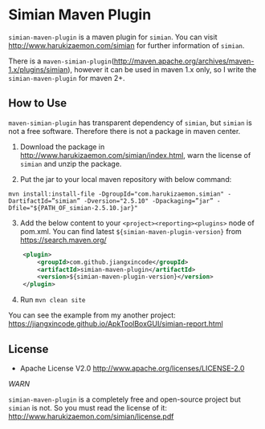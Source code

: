 # Simian Maven Plugin

`simian-maven-plugin` is a maven plugin for `simian`. You can visit <http://www.harukizaemon.com/simian> for further information of `simian`.

There is a `maven-simian-plugin`(http://maven.apache.org/archives/maven-1.x/plugins/simian), however it can be used in maven 1.x only, so I write the `simian-maven-plugin` for maven 2+.

## How to Use

`maven-simian-plugin` has transparent dependency of `simian`, but `simian` is not a free software. Therefore there is not a package in maven center. 

1. Download the package in <http://www.harukizaemon.com/simian/index.html>, warn the license of `simian` and unzip the package.

2. Put the jar to your local maven repository with below command:

```
mvn install:install-file -DgroupId="com.harukizaemon.simian" -DartifactId=”simian” -Dversion="2.5.10" -Dpackaging=”jar” -Dfile="${PATH_OF_simian-2.5.10.jar}"
```

3. Add the below content to your `<project><reporting><plugins>` node of pom.xml. You can find latest `${simian-maven-plugin-version}` from <https://search.maven.org/>

```xml
    <plugin>
        <groupId>com.github.jiangxincode</groupId>
        <artifactId>simian-maven-plugin</artifactId>
        <version>${simian-maven-plugin-version}</version>
    </plugin>
```

4. Run `mvn clean site`

You can see the example from my another project:
<https://jiangxincode.github.io/ApkToolBoxGUI/simian-report.html>

## License

* Apache License V2.0 http://www.apache.org/licenses/LICENSE-2.0

*WARN*

`simian-maven-plugin` is a completely free and open-source project but `simian` is not. So you must read the license of it: <http://www.harukizaemon.com/simian/license.pdf>